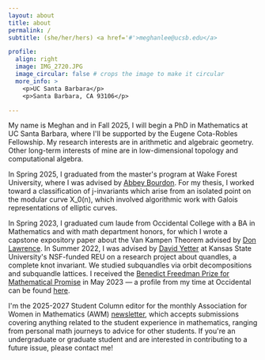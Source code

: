 ```yaml
---
layout: about
title: about
permalink: /
subtitle: (she/her/hers) <a href='#'>meghanlee@ucsb.edu</a>

profile:
  align: right
  image: IMG_2720.JPG
  image_circular: false # crops the image to make it circular
  more_info: >
    <p>UC Santa Barbara</p>
    <p>Santa Barbara, CA 93106</p>

---
```


My name is Meghan and in Fall 2025, I will begin a PhD in Mathematics at UC Santa Barbara, where I'll be supported by the Eugene Cota-Robles Fellowship. My research interests are in arithmetic and algebraic geometry. Other long-term interests of mine are in low-dimensional topology and computational algebra.

In Spring 2025, I graduated from the master's program at Wake Forest University, where I was advised by [Abbey Bourdon](https://users.wfu.edu/bourdoam/). For my thesis, I worked toward a classification of j-invariants which arise from an isolated point on the modular curve X_0(n), which involved algorithmic work with Galois representations of elliptic curves.

In Spring 2023, I graduated cum laude from Occidental College with a BA in Mathematics and with math department honors, for which I wrote a capstone expository paper about the Van Kampen Theorem advised by [Don Lawrence](https://www.oxy.edu/academics/faculty/don-lawrence). In Summer 2022, I was advised by [David Yetter](https://www.math.ksu.edu/~dyetter/) at Kansas State University's NSF-funded REU on a research project about quandles, a complete knot invariant. We studied subquandles via orbit decompositions and subquandle lattices. I received the [Benedict Freedman Prize for Mathematical Promise](https://www.oxy.edu/academics/areas-study/mathematics/students/awards/benedict-freedman-prize-mathematical-promise) in May 2023 — a profile from my time at Occidental can be found [here](https://www.oxy.edu/academics/areas-study/mathematics/meet-our-majors#Meghan).

I'm the 2025-2027 Student Column editor for the monthly Association for Women in Mathematics (AWM) [newsletter](https://awm-math.org/publications/newsletter/), which accepts submissions covering anything related to the student experience in mathematics, ranging from personal math journeys to advice for other students. If you're an undergraduate or graduate student and are interested in contributing to a future issue, please contact me!
